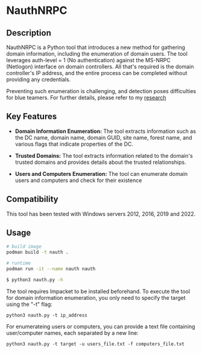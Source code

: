 # NauthNRPC

## Description

NauthNRPC is a Python tool that introduces a new method for gathering domain information, including the enumeration of domain users. The tool leverages auth-level = 1 (No authentication) against the MS-NRPC (Netlogon) interface on domain controllers. All that's required is the domain controller's IP address, and the entire process can be completed without providing any credentials.

Preventing such enumeration is challenging, and detection poses difficulties for blue teamers. For further details, please refer to my [research](https://securelist.com/no-auth-domain-information-enumeration/112629/)


## Key Features


- **Domain Information Enumeration:** The tool extracts information such as the DC name, domain name, domain GUID, site name, forest name, and various flags that indicate properties of the DC.

- **Trusted Domains:** The tool extracts information related to the domain's trusted domains and provides details about the trusted relationships.

- **Users and Computers Enumeration:** The tool can enumerate domain users and computers and check for their existence

## Compatibility
This tool has been tested with Windows servers 2012, 2016, 2019 and 2022.

## Usage

```bash
# build image
podman build -t nauth .

# runtime
podman run -it --name nauth nauth

$ python3 nauth.py -h
```

The tool requires Impacket to be installed beforehand. To execute the tool for domain information enumeration, you only need to specify the target using the "-t" flag:

```python3 nauth.py -t ip_address```

For enumerateing users or computers, you can provide a text file containing user/computer names, each separated by a new line:

```python3 nauth.py -t target -u users_file.txt -f computers_file.txt```
